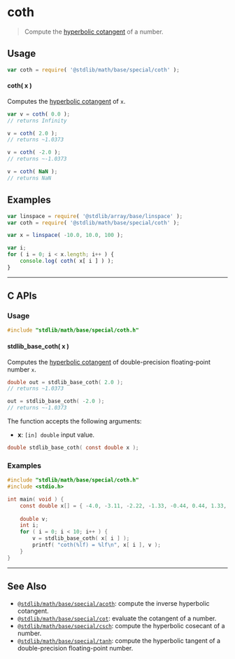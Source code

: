<!--

@license Apache-2.0

Copyright (c) 2022 The Stdlib Authors.

Licensed under the Apache License, Version 2.0 (the "License");
you may not use this file except in compliance with the License.
You may obtain a copy of the License at

   http://www.apache.org/licenses/LICENSE-2.0

Unless required by applicable law or agreed to in writing, software
distributed under the License is distributed on an "AS IS" BASIS,
WITHOUT WARRANTIES OR CONDITIONS OF ANY KIND, either express or implied.
See the License for the specific language governing permissions and
limitations under the License.

-->

# coth

> Compute the [hyperbolic cotangent][hyperbolic-functions] of a number.

<section class="usage">

## Usage

```javascript
var coth = require( '@stdlib/math/base/special/coth' );
```

#### coth( x )

Computes the [hyperbolic cotangent][hyperbolic-functions] of `x`.

```javascript
var v = coth( 0.0 );
// returns Infinity

v = coth( 2.0 );
// returns ~1.0373

v = coth( -2.0 );
// returns ~-1.0373

v = coth( NaN );
// returns NaN
```

</section>

<!-- /.usage -->

<section class="examples">

## Examples

<!-- eslint no-undef: "error" -->

```javascript
var linspace = require( '@stdlib/array/base/linspace' );
var coth = require( '@stdlib/math/base/special/coth' );

var x = linspace( -10.0, 10.0, 100 );

var i;
for ( i = 0; i < x.length; i++ ) {
    console.log( coth( x[ i ] ) );
}
```

</section>

<!-- /.examples -->

<!-- C interface documentation. -->

* * *

<section class="c">

## C APIs

<!-- Section to include introductory text. Make sure to keep an empty line after the intro `section` element and another before the `/section` close. -->

<section class="intro">

</section>

<!-- /.intro -->

<!-- C usage documentation. -->

<section class="usage">

### Usage

```c
#include "stdlib/math/base/special/coth.h"
```

#### stdlib_base_coth( x )

Computes the [hyperbolic cotangent][hyperbolic-functions] of double-precision floating-point number `x`.

```c
double out = stdlib_base_coth( 2.0 );
// returns ~1.0373

out = stdlib_base_coth( -2.0 );
// returns ~-1.0373
```

The function accepts the following arguments:

-   **x**: `[in] double` input value.

```c
double stdlib_base_coth( const double x );
```

</section>

<!-- /.usage -->

<!-- C API usage notes. Make sure to keep an empty line after the `section` element and another before the `/section` close. -->

<section class="notes">

</section>

<!-- /.notes -->

<!-- C API usage examples. -->

<section class="examples">

### Examples

```c
#include "stdlib/math/base/special/coth.h"
#include <stdio.h>

int main( void ) {
    const double x[] = { -4.0, -3.11, -2.22, -1.33, -0.44, 0.44, 1.33, 2.22, 3.11, 4.0 };
    
    double v;
    int i;
    for ( i = 0; i < 10; i++ ) {
        v = stdlib_base_coth( x[ i ] );
        printf( "coth(%lf) = %lf\n", x[ i ], v );
    }
}
```

</section>

<!-- /.examples -->

</section>

<!-- /.c -->

<!-- Section for related `stdlib` packages. Do not manually edit this section, as it is automatically populated. -->

<section class="related">

* * *

## See Also

-   <span class="package-name">[`@stdlib/math/base/special/acoth`][@stdlib/math/base/special/acoth]</span><span class="delimiter">: </span><span class="description">compute the inverse hyperbolic cotangent.</span>
-   <span class="package-name">[`@stdlib/math/base/special/cot`][@stdlib/math/base/special/cot]</span><span class="delimiter">: </span><span class="description">evaluate the cotangent of a number.</span>
-   <span class="package-name">[`@stdlib/math/base/special/csch`][@stdlib/math/base/special/csch]</span><span class="delimiter">: </span><span class="description">compute the hyperbolic cosecant of a number.</span>
-   <span class="package-name">[`@stdlib/math/base/special/tanh`][@stdlib/math/base/special/tanh]</span><span class="delimiter">: </span><span class="description">compute the hyperbolic tangent of a double-precision floating-point number.</span>

</section>

<!-- /.related -->

<!-- Section for all links. Make sure to keep an empty line after the `section` element and another before the `/section` close. -->

<section class="links">

[hyperbolic-functions]: https://en.wikipedia.org/wiki/Hyperbolic_functions

<!-- <related-links> -->

[@stdlib/math/base/special/acoth]: https://github.com/stdlib-js/stdlib/tree/develop/lib/node_modules/%40stdlib/math/base/special/acoth

[@stdlib/math/base/special/cot]: https://github.com/stdlib-js/stdlib/tree/develop/lib/node_modules/%40stdlib/math/base/special/cot

[@stdlib/math/base/special/csch]: https://github.com/stdlib-js/stdlib/tree/develop/lib/node_modules/%40stdlib/math/base/special/csch

[@stdlib/math/base/special/tanh]: https://github.com/stdlib-js/stdlib/tree/develop/lib/node_modules/%40stdlib/math/base/special/tanh

<!-- </related-links> -->

</section>

<!-- /.links -->

